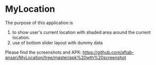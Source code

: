 # MyLocation
The purpose of this application is 
1. to show user's current location with shaded area around the current location.
2. use of bottom slider layout with dummy data

Please find the screenshots and APK: https://github.com/aftab-ansari/MyLocation/tree/master/apk%20wth%20screenshot
